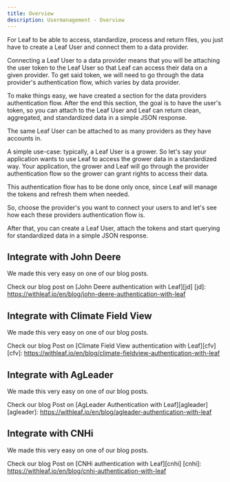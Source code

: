 ```yaml
---
title: Overview
description: Usermanagement - Overview
---
```


For Leaf to be able to access, standardize, process and return files, you just
have to create a Leaf User and connect them to a data provider.

Connecting a Leaf User to a data provider means that you will be attaching the user
token to the Leaf User so that Leaf can access their data on a given provider.
To get said token, we will need to go through the data provider's authentication
flow, which varies by data provider.

To make things easy, we have created a section for the data providers
authentication flow. After the end this section, the goal
is to have the user's token, so you can attach to the Leaf User and Leaf can
return clean, aggregated, and standardized data in a simple JSON response.

The same Leaf User can be attached to as many providers as they have accounts in.

A simple use-case: typically, a Leaf User is a grower. So let's say your
application wants to use Leaf to access the grower data in a standardized way.
Your application, the grower and Leaf will go through the provider authentication
flow so the grower can grant rights to access their data.

This authentication flow has to be done only once, since Leaf will manage the
tokens and refresh them when needed.

<!-- Another use-case would be an agronomist that has access to more than one grower's -->

So, choose the provider's you want to connect your users to and let's see how
each these providers authentication flow is.

After that, you can create a Leaf User, attach the tokens and start querying for
standardized data in a simple JSON response.


## Integrate with John Deere

We made this very easy on one of our blog posts.

Check our blog post on [John Deere authentication with Leaf][jd]
[jd]: https://withleaf.io/en/blog/john-deere-authentication-with-leaf


## Integrate with Climate Field View

We made this very easy on one of our blog posts.

Check our blog Post on [Climate Field View authentication with Leaf][cfv]
[cfv]: https://withleaf.io/en/blog/climate-fieldview-authentication-with-leaf

## Integrate with AgLeader 

We made this very easy on one of our blog posts.

Check our blog Post on [AgLeader Authentication with Leaf][agleader]
[agleader]: https://withleaf.io/en/blog/agleader-authentication-with-leaf

## Integrate with CNHi

We made this very easy on one of our blog posts.

Check our blog Post on [CNHi authentication with Leaf][cnhi]
[cnhi]: https://withleaf.io/en/blog/cnhi-authentication-with-leaf
